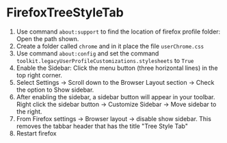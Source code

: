 # FirefoxTreeStyleTab

1. Use command `about:support` to find the location of firefox profile folder: Open the path shown.
2. Create a folder called `chrome` and in it place the file `userChrome.css`
3. Use command `about:config` and set the command `toolkit.legacyUserProfileCustomizations.stylesheets` to `True`
4. Enable the Sidebar: Click the menu button (three horizontal lines) in the top right corner.
5. Select Settings -> Scroll down to the Browser Layout section -> Check the option to Show sidebar.
6. After enabling the sidebar, a sidebar button will appear in your toolbar. Right click the sidebar button -> Customize Sidebar -> Move sidebar to the right.
7. From Firefox settings -> Browser layout -> disable show sidebar. This removes the tabbar header that has the title "Tree Style Tab"
8. Restart firefox

